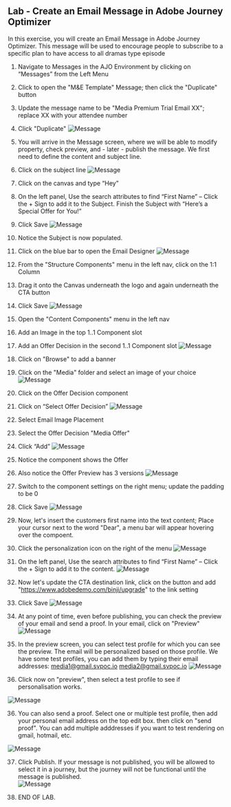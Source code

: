 ## Lab - Create an Email Message in Adobe Journey Optimizer

In this exercise, you will create an Email Message in Adobe Journey Optimizer.
This message will be used to encourage people to subscribe to a specific plan to have access to all dramas type episode

1.  Navigate to Messages in the AJO Environment by clicking on “Messages” from the Left Menu
2.  Click to open the "M&E Template" Message; then click the "Duplicate" button
3.  Update the message name to be "Media Premium Trial Email XX"; replace XX with your attendee number
4.  Click "Duplicate"
![Message](https://github.com/adobe-dss-aep/ajo-handson-labs/blob/main/ME/0.%20Images/Message_2.png)

5. You will arrive in the Message screen, where we will be able to modify property, check preview, and - later - publish the message. We first need to define the content and subject line. 

6.  Click on the subject line
![Message](https://github.com/adobe-dss-aep/ajo-handson-labs/blob/main/ME/0.%20Images/Message_4.png)

7.  Click on the canvas and type “Hey”
8.  On the left panel, Use the search attributes to find “First Name” – Click the + Sign to add it to the Subject.  Finish the Subject with “Here’s a Special Offer for You!”
9.  Click Save
![Message](https://github.com/adobe-dss-aep/ajo-handson-labs/blob/main/ME/0.%20Images/Message_5.png)

10.  Notice the Subject is now populated.
11.  Click on the blue bar to open the Email Designer
![Message](https://github.com/adobe-dss-aep/ajo-handson-labs/blob/main/ME/0.%20Images/Message_6.png)

12.  From the "Structure Components" menu in the left nav, click on the 1:1 Column
13.  Drag it onto the Canvas underneath the logo and again underneath the CTA button
14.  Click Save
![Message](https://github.com/adobe-dss-aep/ajo-handson-labs/blob/main/ME/0.%20Images/Message_8.png)

15.  Open the "Content Components" menu in the left nav
16.  Add an Image in the top 1..1 Component slot
17.  Add an Offer Decision in the second 1..1 Component slot
![Message](https://github.com/adobe-dss-aep/ajo-handson-labs/blob/main/ME/0.%20Images/Message_9.png)

18.  Click on "Browse" to add a banner
19.  Click on the "Media" folder and select an image of your choice
![Message](https://github.com/adobe-dss-aep/ajo-handson-labs/blob/main/ME/0.%20Images/Message_10.png)

20.  Click on the Offer Decision component
21.  Click on “Select Offer Decision”
![Message](https://github.com/adobe-dss-aep/ajo-handson-labs/blob/main/ME/0.%20Images/Message_11.png)

22.  Select Email Image Placement
23.  Select the Offer Decision "Media Offer"
24.  Click “Add”
![Message](https://github.com/adobe-dss-aep/ajo-handson-labs/blob/main/ME/0.%20Images/Message_12.png)

25.  Notice the component shows the Offer
26.  Also notice the Offer Preview has 3 versions
![Message](https://github.com/adobe-dss-aep/ajo-handson-labs/blob/main/ME/0.%20Images/Message_13.png)

27.  Switch to the component settings on the right menu; update the padding to be 0
28.  Click Save
![Message](https://github.com/adobe-dss-aep/ajo-handson-labs/blob/main/ME/0.%20Images/Message_14.png)

29.  Now, let's insert the customers first name into the text content; Place your cursor next to the word "Dear", a menu bar will appear hovering over the compoent.
30.  Click the personalization icon on the right of the menu
![Message](https://github.com/adobe-dss-aep/ajo-handson-labs/blob/main/ME/0.%20Images/Message_15.png)

31.  On the left panel, Use the search attributes to find “First Name” – Click the + Sign to add it to the content. 
![Message](https://github.com/adobe-dss-aep/ajo-handson-labs/blob/main/ME/0.%20Images/Message_16.png)

32.  Now let's update the CTA destination link, click on the button and add "https://www.adobedemo.com/binji/upgrade" to the link setting
33.  Click Save
![Message](https://github.com/adobe-dss-aep/ajo-handson-labs/blob/main/ME/0.%20Images/Message_17.png)

33. At any point of time, even before publishing, you can check the preview of your email and send a proof. 
In your email, click on "Preview"
![Message](https://github.com/adobe-dss-aep/ajo-handson-labs/blob/main/ME/0.%20Images/emailPreview_1.png)

34. In the preview screen, you can select test profile for which you can see the preview. The email will be personalized based on those profile. 
We have some test profiles, you can add them by typing their email addresses: 
media1@gmail.svpoc.io
media2@gmail.svpoc.io
![Message](https://github.com/adobe-dss-aep/ajo-handson-labs/blob/main/ME/0.%20Images/emailPreview_2.png)

35. Click now on "preview", then select a test profile to see if personalisation works. 

![Message](https://github.com/adobe-dss-aep/ajo-handson-labs/blob/main/ME/0.%20Images/emailPreview_3.png)

36. You can also send a proof. Select one or multiple test profile, then add your personal email address on the top edit box. then click on "send proof". You can add multiple adddresses if you want to test rendering on gmail, hotmail, etc.

![Message](https://github.com/adobe-dss-aep/ajo-handson-labs/blob/main/ME/0.%20Images/emailPreview_4.png)

37.  Click Publish. 
If your message is not published, you will be allowed to select it in a journey, but the journey will not be functional until the message is published.  
![Message](https://github.com/adobe-dss-aep/ajo-handson-labs/blob/main/ME/0.%20Images/Message_18.png)


34.  END OF LAB.
